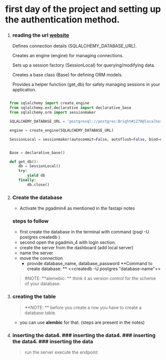 # first day of the project and setting up the authentication method.

1. ### reading the url [website](https://medium.com/@kevinkoech265/a-guide-to-connecting-postgresql-and-pythons-fast-api-from-installation-to-integration-825f875f9f7d)

   Defines connection details (SQLALCHEMY_DATABASE_URL).

   Creates an engine (engine) for managing connections.

   Sets up a session factory (SessionLocal) for querying/modifying data.

   Creates a base class (Base) for defining ORM models.

   Provides a helper function (get_db) for safely managing sessions in your application.

```python

  from sqlalchemy import create_engine
  from sqlalchemy.ext.declarative import declarative_base
  from sqlalchemy.orm import sessionmaker

  SQLALCHEMY_DATABASE_URL = 'postgresql://postgres:Bright#1270@localhost/fastapi' # username:password@url/{database}

  engine = create_engine(SQLALCHEMY_DATABASE_URL)

  SessionLocal = sessionmaker(autocommit=False, autoflush=False, bind=engine)


  Base = declarative_base()

  def get_db():
      db = SessionLocal()
      try:
          yield db
      finally:
          db.close()

```

2. ### Create the database

   - Activate the pgadmin4 as mentioned in the fastapi notes

   ### steps to follow

   - first create the database in the terminal with command (psql -U postgres createdb <database-name>)
   - second open the pgadmin_4 with login section.
   - create the server from the dashboard (add local server)
   - name the server
   - move the connection
     - provide database_name, database_password
       **Command to create database: ** <<createdb -U postgres "database-name">>

   > #NOTE: **alemebic: ** think it as version control for the scheme of your database.

3. ### creating the table
   > **NOTE: ** before you create a row you have to create a database table.
   - you can use **alembic** for that. (steps are present in the notes)
4. ### inserting the data4. ### inserting the data4. ### inserting the data4. ### inserting the data
   > run the server
   > execute the endpoint

